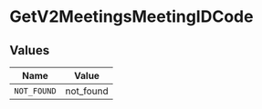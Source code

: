 # GetV2MeetingsMeetingIDCode


## Values

| Name        | Value       |
| ----------- | ----------- |
| `NOT_FOUND` | not_found   |